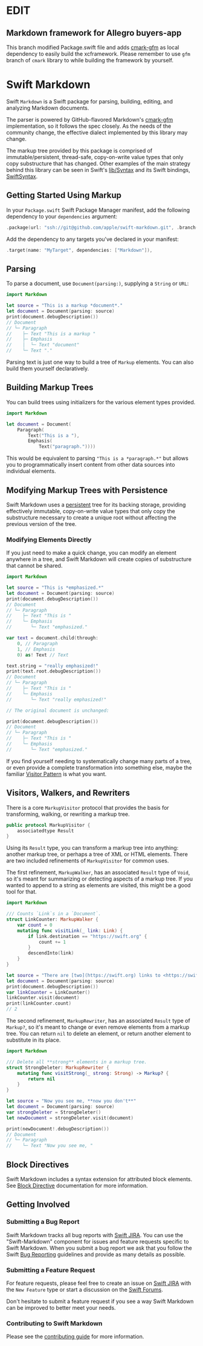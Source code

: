 # EDIT

## Markdown framework for Allegro buyers-app

This branch modified Package.swift file and adds [cmark-gfm](https://github.com/github/cmark-gfm) as local dependency to easily build the xcframework. Please remember to use `gfm` branch of `cmark` library to while building the framework by yourself. 

# Swift Markdown

Swift `Markdown` is a Swift package for parsing, building, editing, and analyzing Markdown documents.

The parser is powered by GitHub-flavored Markdown's [cmark-gfm](https://github.com/github/cmark-gfm) implementation, so it follows the spec closely. As the needs of the community change, the effective dialect implemented by this library may change.

The markup tree provided by this package is comprised of immutable/persistent, thread-safe, copy-on-write value types that only copy substructure that has changed. Other examples of the main strategy behind this library can be seen in Swift's [lib/Syntax](https://github.com/apple/swift/tree/master/lib/Syntax) and its Swift bindings, [SwiftSyntax](https://github.com/apple/swift-syntax).

## Getting Started Using Markup

In your `Package.swift` Swift Package Manager manifest, add the following dependency to your `dependencies` argument:

```swift
.package(url: "ssh://git@github.com/apple/swift-markdown.git", .branch("main")),
```

Add the dependency to any targets you've declared in your manifest:

```swift
.target(name: "MyTarget", dependencies: ["Markdown"]),
```

## Parsing

To parse a document, use `Document(parsing:)`, supplying a `String` or `URL`:

```swift
import Markdown

let source = "This is a markup *document*."
let document = Document(parsing: source)
print(document.debugDescription())
// Document
// └─ Paragraph
//    ├─ Text "This is a markup "
//    ├─ Emphasis
//    │  └─ Text "document"
//    └─ Text "."
```

Parsing text is just one way to build a tree of `Markup` elements. You can also build them yourself declaratively.

## Building Markup Trees

You can build trees using initializers for the various element types provided.

```swift
import Markdown

let document = Document(
    Paragraph(
        Text("This is a "),
        Emphasis(
            Text("paragraph."))))
```

This would be equivalent to parsing `"This is a *paragraph.*"` but allows you to programmatically insert content from other data sources into individual elements.

## Modifying Markup Trees with Persistence

Swift Markdown uses a [persistent](https://en.wikipedia.org/wiki/Persistent_data_structure) tree for its backing storage, providing effectively immutable, copy-on-write value types that only copy the substructure necessary to create a unique root without affecting the previous version of the tree.

### Modifying Elements Directly

If you just need to make a quick change, you can modify an element anywhere in a tree, and Swift Markdown will create copies of substructure that cannot be shared.

```swift
import Markdown

let source = "This is *emphasized.*"
let document = Document(parsing: source)
print(document.debugDescription())
// Document
// └─ Paragraph
//    ├─ Text "This is "
//    └─ Emphasis
//       └─ Text "emphasized."

var text = document.child(through:
    0, // Paragraph
    1, // Emphasis
    0) as! Text // Text

text.string = "really emphasized!"
print(text.root.debugDescription())
// Document
// └─ Paragraph
//    ├─ Text "This is "
//    └─ Emphasis
//       └─ Text "really emphasized!"

// The original document is unchanged:

print(document.debugDescription())
// Document
// └─ Paragraph
//    ├─ Text "This is "
//    └─ Emphasis
//       └─ Text "emphasized."
```

If you find yourself needing to systematically change many parts of a tree, or even provide a complete transformation into something else, maybe the familiar [Visitor Pattern](https://en.wikipedia.org/wiki/Visitor_pattern) is what you want.

## Visitors, Walkers, and Rewriters

There is a core `MarkupVisitor` protocol that provides the basis for transforming, walking, or rewriting a markup tree.

```swift
public protocol MarkupVisitor {
    associatedtype Result
}
```

Using its `Result` type, you can transform a markup tree into anything: another markup tree, or perhaps a tree of XML or HTML elements. There are two included refinements of `MarkupVisitor` for common uses.

The first refinement, `MarkupWalker`, has an associated `Result` type of `Void`, so it's meant for summarizing or detecting aspects of a markup tree. If you wanted to append to a string as elements are visited, this might be a good tool for that.

```swift
import Markdown

/// Counts `Link`s in a `Document`.
struct LinkCounter: MarkupWalker {
    var count = 0
    mutating func visitLink(_ link: Link) {
        if link.destination == "https://swift.org" {
            count += 1
        }
        descendInto(link)
    }
}

let source = "There are [two](https://swift.org) links to <https://swift.org> here."
let document = Document(parsing: source)
print(document.debugDescription())
var linkCounter = LinkCounter()
linkCounter.visit(document)
print(linkCounter.count)
// 2
```

The second refinement, `MarkupRewriter`, has an associated `Result` type of `Markup?`, so it's meant to change or even remove elements from a markup tree. You can return `nil` to delete an element, or return another element to substitute in its place.

```swift
import Markdown

/// Delete all **strong** elements in a markup tree.
struct StrongDeleter: MarkupRewriter {
    mutating func visitStrong(_ strong: Strong) -> Markup? {
        return nil
    }
}

let source = "Now you see me, **now you don't**"
let document = Document(parsing: source)
var strongDeleter = StrongDeleter()
let newDocument = strongDeleter.visit(document)

print(newDocument!.debugDescription())
// Document
// └─ Paragraph
//    └─ Text "Now you see me, "
```

## Block Directives

Swift Markdown includes a syntax extension for attributed block elements. See [Block Directive](Documentation/BlockDirectives.md) documentation for more information.

## Getting Involved

### Submitting a Bug Report

Swift Markdown tracks all bug reports with [Swift JIRA](https://bugs.swift.org/).
You can use the "Swift-Markdown" component for issues and feature requests specific to Swift Markdown.
When you submit a bug report we ask that you follow the
Swift [Bug Reporting](https://swift.org/contributing/#reporting-bugs) guidelines
and provide as many details as possible.

### Submitting a Feature Request

For feature requests, please feel free to create an issue
on [Swift JIRA](https://bugs.swift.org/) with the `New Feature` type
or start a discussion on the [Swift Forums](https://forums.swift.org/c/development/swift-docc).

Don't hesitate to submit a feature request if you see a way
Swift Markdown can be improved to better meet your needs.

### Contributing to Swift Markdown

Please see the [contributing guide](https://swift.org/contributing/#contributing-code) for more information.

<!-- Copyright (c) 2021 Apple Inc and the Swift Project authors. All Rights Reserved. -->
